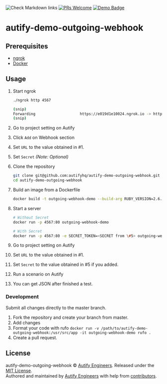 [github-action-badge]: https://github.com/autifyhq/autify-demo-outgoing-webhook/workflows/lint/badge.svg

[pr-welcome-badge]: https://img.shields.io/badge/PRs-welcome-brightgreen.svg
[pr-welcome-link]: http://makeapullrequest.com

[demo-badge]: https://img.shields.io/badge/Autify-Demo-brightgreen
[demo-link]:  https://github.com/search?utf8=%E2%9C%93&q=demo%2Buser%3Aautifyhq&type=Repositories&ref=searchresults

![Check Markdown links][github-action-badge] [![PRs Welcome][pr-welcome-badge]][pr-welcome-link] [![Demo Badge][demo-badge]][demo-link]

# autify-demo-outgoing-webhook

## Prerequisites

- [ngrok](https://ngrok.com/)
- [Docker](https://www.docker.com/)

## Usage

1. Start ngrok

   ```bash
   ./ngrok http 4567

   (snip)
   Forwarding                    https://e019d1e10024.ngrok.io -> http://localhost:4567
   (snip)
   ```

1. Go to project setting on Autify
1. Click `Add` on Webhook section
1. Set `URL` to the value obtained in #1.
1. Set `Secret` _(Note: Optional)_
1. Clone the repository

   ```bash
   git clone git@github.com:autifyhq/autify-demo-outgoing-webhook.git
   cd autify-demo-outgoing-webhook
   ```

1. Build an image from a Dockerfile

   ```bash
   docker build -t outgoing-webhook-demo --build-arg RUBY_VERSION=2.6.5-alpine3.10 --build-arg BUNDLER_VERSION=2.0.2 .
   ```

1. Start a server

   ```bash
   # Without Secret
   docker run -p 4567:80 outgoing-webhook-demo

   # With Secret
   docker run -p 4567:80 -e SECRET_TOKEN=<SECRET from \#5> outgoing-webhook-demo
   ```

1. Go to project setting on Autify
1. Set `URL` to the value obtained in #1.
1. Set `Secret` to the value obtained in #5 if you added.
1. Run a scenario on Autify
1. You can get JSON after finished a test.

### Development

Submit all changes directly to the master branch.

1. Fork the repository and create your branch from master.
1. Add changes
1. Format your code with rufo `docker run -v /path/to/autify-demo-outgoing-webhook:/usr/src/app -it outgoing-webhook-demo rufo .`
1. Create a pull request.

## License

autify-demo-outgoing-webhook © [Autify Engineers](https://github.com/autifyhq). Released under the [MIT License](LICENSE).<br/>
Authored and maintained by [Autify Engineers](https://github.com/autifyhq) with help from [contributors](https://github.com/autifyhq/autify-demo-outgoing-webhook/graphs/contributors).
